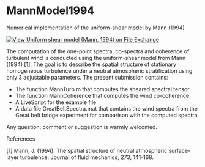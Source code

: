 # MannModel1994
Numerical implementation of the uniform-shear model by Mann (1994)

[![View Uniform shear model (Mann, 1994) on File Exchange](https://www.mathworks.com/matlabcentral/images/matlab-file-exchange.svg)](https://se.mathworks.com/matlabcentral/fileexchange/67055-uniform-shear-model-mann-1994)

The computation of the one-point spectra, co-spectra and coherence of turbulent wind is conducted using the uniform-shear model from Mann (1994) [1]. The goal is to describe the spatial structure of stationary homogeneous turbulence under a neutral atmospheric stratification using only 3 adjustable parameters.
The present submission contains:
- The function MannTurb.m that computes the sheared spectral tensor
- The function MannCoherence that computes the wind co-coherence
- A LiveScript for the example file
- A data file GreatBeltSpectra.mat that contains the wind spectra from the Great belt bridge experiment for comparison with the computed spectra.

Any question, comment or suggestion is warmly welcomed.

References

[1] Mann, J. (1994). The spatial structure of neutral atmospheric surface-layer turbulence. Journal of fluid mechanics, 273, 141-168.
